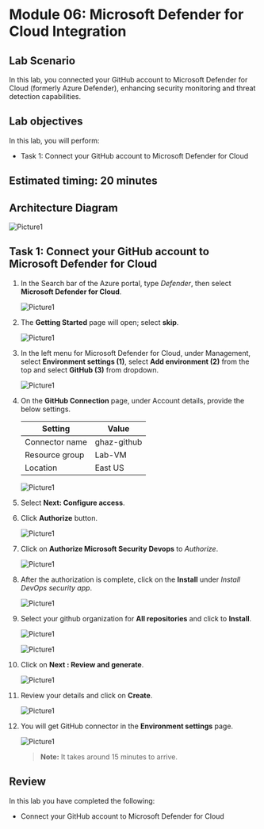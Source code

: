 # Module 06: Microsoft Defender for Cloud Integration

## Lab Scenario

In this lab, you connected your GitHub account to Microsoft Defender for Cloud (formerly Azure Defender), enhancing security monitoring and threat detection capabilities. 

## Lab objectives
In this lab, you will perform:

- Task 1: Connect your GitHub account to Microsoft Defender for Cloud

## Estimated timing: 20 minutes

## Architecture Diagram

   ![Picture1](./images/ar06.png)

## Task 1: Connect your GitHub account to Microsoft Defender for Cloud

1. In the Search bar of the Azure portal, type *Defender*, then select **Microsoft Defender for Cloud**.

   ![Picture1](./images/image1.png)

1. The **Getting Started** page will open; select **skip**.

   ![Picture1](./images/image12.jpg)

1. In the left menu for Microsoft Defender for Cloud, under Management, select **Environment settings (1)**, select **Add environment (2)** from the top and select **GitHub (3)** from dropdown.

   ![Picture1](./images/image2.png)

1. On the **GitHub Connection** page, under Account details, provide the below settings.

   | Setting  | Value |
   -----------|---------
   | Connector name | ghaz-github |
   | Resource group | Lab-VM |
   | Location | East US |
   
   ![Picture1](./images/image3.png)

1. Select **Next: Configure access**.

1. Click **Authorize** button.
       
   ![Picture1](./images/image4.png)

1. Click on **Authorize Microsoft Security Devops** to *Authorize*.
   
   ![Picture1](./images/image5.png)

1. After the authorization is complete, click on the **Install** under *Install DevOps security app*.
   
   ![Picture1](./images/image6.png)

1. Select your github organization for **All repositories** and click to **Install**.
   
   ![Picture1](./images/image7.png)
   
   ![Picture1](./images/image8.png)

1. Click on **Next : Review and generate**.
   
   ![Picture1](./images/image9.png)

1. Review your details and click on **Create**.

   ![Picture1](./images/image10.png)
   
1. You will get GitHub connector in the **Environment settings** page.
   
   ![Picture1](./images/image11.png)                  
   
   >**Note:** It takes around 15 minutes to arrive.

## Review

In this lab you have completed the following:
+ Connect your GitHub account to Microsoft Defender for Cloud
